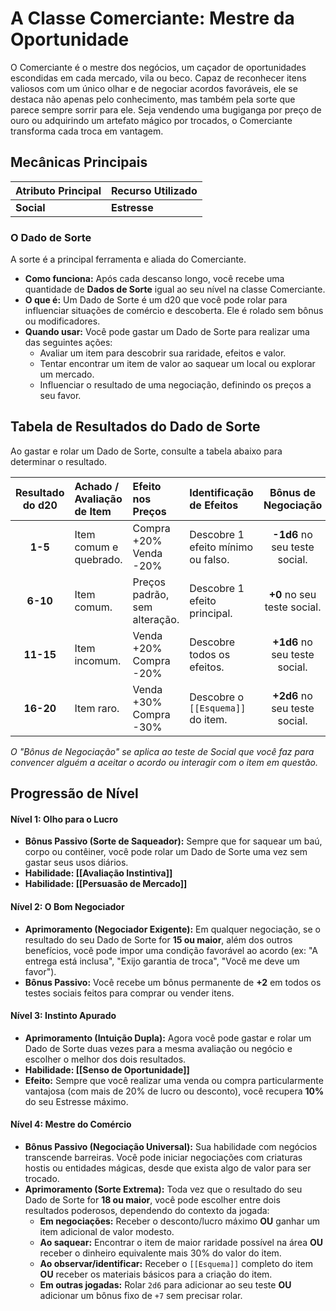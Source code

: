 # A Classe Comerciante: Mestre da Oportunidade

O Comerciante é o mestre dos negócios, um caçador de oportunidades escondidas em cada mercado, vila ou beco. Capaz de reconhecer itens valiosos com um único olhar e de negociar acordos favoráveis, ele se destaca não apenas pelo conhecimento, mas também pela sorte que parece sempre sorrir para ele. Seja vendendo uma bugiganga por preço de ouro ou adquirindo um artefato mágico por trocados, o Comerciante transforma cada troca em vantagem.

## Mecânicas Principais

| Atributo Principal | Recurso Utilizado |
| :----------------- | :---------------- |
| **Social** | **Estresse** |

### O Dado de Sorte
A sorte é a principal ferramenta e aliada do Comerciante.

* **Como funciona:** Após cada descanso longo, você recebe uma quantidade de **Dados de Sorte** igual ao seu nível na classe Comerciante.
* **O que é:** Um Dado de Sorte é um d20 que você pode rolar para influenciar situações de comércio e descoberta. Ele é rolado sem bônus ou modificadores.
* **Quando usar:** Você pode gastar um Dado de Sorte para realizar uma das seguintes ações:
    * Avaliar um item para descobrir sua raridade, efeitos e valor.
    * Tentar encontrar um item de valor ao saquear um local ou explorar um mercado.
    * Influenciar o resultado de uma negociação, definindo os preços a seu favor.

## Tabela de Resultados do Dado de Sorte
Ao gastar e rolar um Dado de Sorte, consulte a tabela abaixo para determinar o resultado.

| Resultado do d20 | Achado / Avaliação de Item | Efeito nos Preços | Identificação de Efeitos | Bônus de Negociação |
| :---: | :--- | :--- | :--- | :---: |
| **1-5** | Item comum e quebrado. | Compra +20% <br> Venda -20% | Descobre 1 efeito mínimo ou falso. | **-1d6** no seu teste social. |
| **6-10** | Item comum. | Preços padrão, sem alteração. | Descobre 1 efeito principal. | **+0** no seu teste social. |
| **11-15** | Item incomum. | Venda +20% <br> Compra -20% | Descobre todos os efeitos. | **+1d6** no seu teste social. |
| **16-20** | Item raro. | Venda +30% <br> Compra -30% | Descobre o `[[Esquema]]` do item. | **+2d6** no seu teste social. |

*O "Bônus de Negociação" se aplica ao teste de Social que você faz para convencer alguém a aceitar o acordo ou interagir com o item em questão.*

## Progressão de Nível

#### Nível 1: Olho para o Lucro
* **Bônus Passivo (Sorte de Saqueador):** Sempre que for saquear um baú, corpo ou contêiner, você pode rolar um Dado de Sorte uma vez sem gastar seus usos diários.
* **Habilidade: [[Avaliação Instintiva]]**
* **Habilidade: [[Persuasão de Mercado]]**


#### Nível 2: O Bom Negociador
* **Aprimoramento (Negociador Exigente):** Em qualquer negociação, se o resultado do seu Dado de Sorte for **15 ou maior**, além dos outros benefícios, você pode impor uma condição favorável ao acordo (ex: "A entrega está inclusa", "Exijo garantia de troca", "Você me deve um favor").
* **Bônus Passivo:** Você recebe um bônus permanente de **+2** em todos os testes sociais feitos para comprar ou vender itens.

#### Nível 3: Instinto Apurado
* **Aprimoramento (Intuição Dupla):** Agora você pode gastar e rolar um Dado de Sorte duas vezes para a mesma avaliação ou negócio e escolher o melhor dos dois resultados.
* **Habilidade: [[Senso de Oportunidade]]**
* **Efeito:** Sempre que você realizar uma venda ou compra particularmente vantajosa (com mais de 20% de lucro ou desconto), você recupera **10%** do seu Estresse máximo.

#### Nível 4: Mestre do Comércio
* **Bônus Passivo (Negociação Universal):** Sua habilidade com negócios transcende barreiras. Você pode iniciar negociações com criaturas hostis ou entidades mágicas, desde que exista algo de valor para ser trocado.
* **Aprimoramento (Sorte Extrema):** Toda vez que o resultado do seu Dado de Sorte for **18 ou maior**, você pode escolher entre dois resultados poderosos, dependendo do contexto da jogada:
    * **Em negociações:** Receber o desconto/lucro máximo **OU** ganhar um item adicional de valor modesto.
    * **Ao saquear:** Encontrar o item de maior raridade possível na área **OU** receber o dinheiro equivalente mais 30% do valor do item.
    * **Ao observar/identificar:** Receber o `[[Esquema]]` completo do item **OU** receber os materiais básicos para a criação do item.
    * **Em outras jogadas:** Rolar `2d6` para adicionar ao seu teste **OU** adicionar um bônus fixo de `+7` sem precisar rolar.